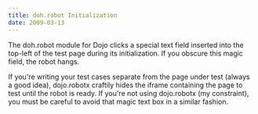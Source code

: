 ```yaml
---
title: doh.robot Initialization
date: 2009-03-13
---
```


The doh.robot module for Dojo clicks a special text field inserted into the top-left of the test page during its initialization. If you obscure this magic field, the robot hangs.

If you're writing your test cases separate from the page under test (always a good idea), dojo.robotx craftily hides the iframe containing the page to test until the robot is ready. If you're not using dojo.robotx (my constraint), you must be careful to avoid that magic text box in a similar fashion.
